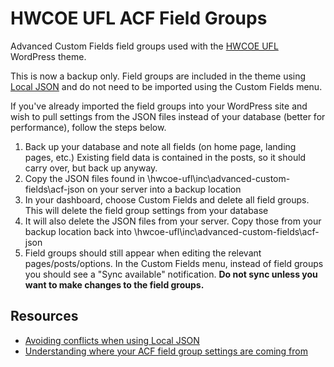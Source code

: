 HWCOE UFL ACF Field Groups
===========================


Advanced Custom Fields field groups used with the [HWCOE UFL](https://github.com/hwcoe/hwcoe-ufl) WordPress theme.

This is now a backup only. Field groups are included in the theme using [Local JSON](https://www.advancedcustomfields.com/resources/local-json/) and do not need to be imported using the Custom Fields menu.

If you've already imported the field groups into your WordPress site and wish to pull settings from the JSON files instead of your database (better for performance), follow the steps below. 

1. Back up your database and note all fields (on home page, landing pages, etc.) Existing field data is contained in the posts, so it should carry over, but back up anyway.
2. Copy the JSON files found in \hwcoe-ufl\inc\advanced-custom-fields\acf-json on your server into a backup location
3. In your dashboard, choose Custom Fields and delete all field groups. This will delete the field group settings from your database
4. It will also delete the JSON files from your server. Copy those from your backup location back into \hwcoe-ufl\inc\advanced-custom-fields\acf-json
5. Field groups should still appear when editing the relevant pages/posts/options. In the Custom Fields menu, instead of field groups you should see a "Sync available" notification. **Do not sync unless you want to make changes to the field groups.**

Resources
----------
- [Avoiding conflicts when using Local JSON](https://awesomeacf.com/how-to-avoid-conflicts-when-using-the-acf-local-json-feature/)
- [Understanding where your ACF field group settings are coming from](https://awesomeacf.com/understanding-where-your-acf-field-group-settings-are-coming-from/)
